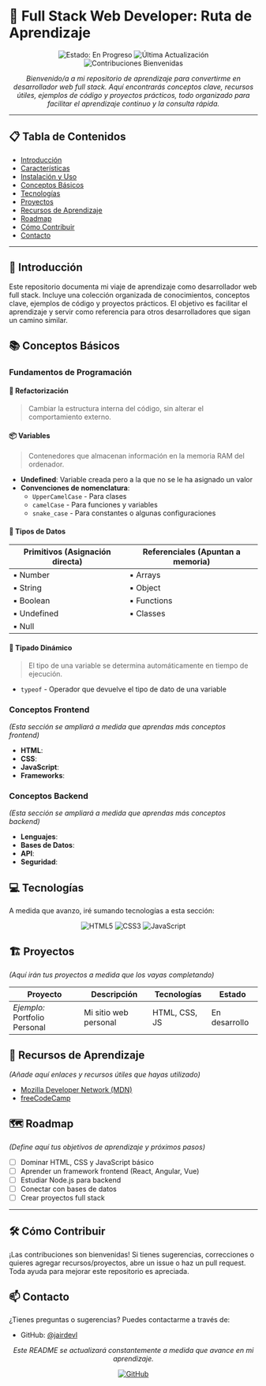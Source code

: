 # 🚀 Full Stack Web Developer: Ruta de Aprendizaje

<div align="center">
  <img src="https://img.shields.io/badge/status-en%20progreso-brightgreen" alt="Estado: En Progreso">
  <img src="https://img.shields.io/badge/última%20actualización-junio%202025-blue" alt="Última Actualización">
  <img src="https://img.shields.io/badge/contribuciones-bienvenidas-orange" alt="Contribuciones Bienvenidas">
</div>

<p align="center">
  <em>Bienvenido/a a mi repositorio de aprendizaje para convertirme en desarrollador web full stack. Aquí encontrarás conceptos clave, recursos útiles, ejemplos de código y proyectos prácticos, todo organizado para facilitar el aprendizaje continuo y la consulta rápida.</em>
</p>

---

## 📋 Tabla de Contenidos

- [Introducción](#-introducción)
- [Características](#-características)
- [Instalación y Uso](#-instalación-y-uso)
- [Conceptos Básicos](#-conceptos-básicos)
- [Tecnologías](#-tecnologías)
- [Proyectos](#-proyectos)
- [Recursos de Aprendizaje](#-recursos-de-aprendizaje)
- [Roadmap](#-roadmap)
- [Cómo Contribuir](#-cómo-contribuir)
- [Contacto](#-contacto)
---

## 🌟 Introducción

Este repositorio documenta mi viaje de aprendizaje como desarrollador web full stack. Incluye una colección organizada de conocimientos, conceptos clave, ejemplos de código y proyectos prácticos. El objetivo es facilitar el aprendizaje y servir como referencia para otros desarrolladores que sigan un camino similar.

## 📚 Conceptos Básicos

### Fundamentos de Programación

#### 🔄 Refactorización
> Cambiar la estructura interna del código, sin alterar el comportamiento externo.

#### 📦 Variables
> Contenedores que almacenan información en la memoria RAM del ordenador.

- **Undefined**: Variable creada pero a la que no se le ha asignado un valor
- **Convenciones de nomenclatura**:
  - `UpperCamelCase` - Para clases
  - `camelCase` - Para funciones y variables
  - `snake_case` - Para constantes o algunas configuraciones

#### 🧩 Tipos de Datos

| Primitivos (Asignación directa) | Referenciales (Apuntan a memoria) |
|--------------------------------|----------------------------------|
| ▪️ Number                       | ▪️ Arrays                         |
| ▪️ String                       | ▪️ Object                         |
| ▪️ Boolean                      | ▪️ Functions                      |
| ▪️ Undefined                    | ▪️ Classes                        |
| ▪️ Null                         |                                  |

#### 🔄 Tipado Dinámico
> El tipo de una variable se determina automáticamente en tiempo de ejecución.

- `typeof` - Operador que devuelve el tipo de dato de una variable

### Conceptos Frontend

*(Esta sección se ampliará a medida que aprendas más conceptos frontend)*

- **HTML**: 
- **CSS**:
- **JavaScript**:
- **Frameworks**:

### Conceptos Backend

*(Esta sección se ampliará a medida que aprendas más conceptos backend)*

- **Lenguajes**:
- **Bases de Datos**:
- **API**:
- **Seguridad**:

## 💻 Tecnologías

A medida que avanzo, iré sumando tecnologías a esta sección:

<div align="center">
  <img src="https://img.shields.io/badge/HTML5-E34F26?style=for-the-badge&logo=html5&logoColor=white" alt="HTML5" />
  <img src="https://img.shields.io/badge/CSS3-1572B6?style=for-the-badge&logo=css3&logoColor=white" alt="CSS3" />
  <img src="https://img.shields.io/badge/JavaScript-F7DF1E?style=for-the-badge&logo=javascript&logoColor=black" alt="JavaScript" />
  <!-- Agrega más logos según avances -->
</div>

## 🏗️ Proyectos

*(Aquí irán tus proyectos a medida que los vayas completando)*

| Proyecto | Descripción | Tecnologías | Estado |
|----------|-------------|-------------|--------|
| *Ejemplo:* Portfolio Personal | Mi sitio web personal | HTML, CSS, JS | En desarrollo |

## 📖 Recursos de Aprendizaje

*(Añade aquí enlaces y recursos útiles que hayas utilizado)*

- [Mozilla Developer Network (MDN)](https://developer.mozilla.org/)
- [freeCodeCamp](https://www.freecodecamp.org/)

## 🗺️ Roadmap

*(Define aquí tus objetivos de aprendizaje y próximos pasos)*

- [ ] Dominar HTML, CSS y JavaScript básico
- [ ] Aprender un framework frontend (React, Angular, Vue)
- [ ] Estudiar Node.js para backend
- [ ] Conectar con bases de datos
- [ ] Crear proyectos full stack

---

## 🛠️ Cómo Contribuir

¡Las contribuciones son bienvenidas! Si tienes sugerencias, correcciones o quieres agregar recursos/proyectos, abre un issue o haz un pull request. Toda ayuda para mejorar este repositorio es apreciada.

## 📫 Contacto

¿Tienes preguntas o sugerencias? Puedes contactarme a través de:
- GitHub: [@jairdevl](https://github.com/jairdevl)

<div align="center">
  <p>
    <em>Este README se actualizará constantemente a medida que avance en mi aprendizaje.</em>
  </p>
  <p>
    <a href="https://github.com/jairdevl">
      <img src="https://img.shields.io/github/followers/jairdevl?label=Sígueme&style=social" alt="GitHub">
    </a>
  </p>
</div>
